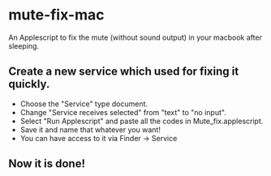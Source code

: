 # mute-fix-mac
An Applescript to fix the mute (without sound output) in your macbook after sleeping.

## Create a new service which used for fixing it quickly.
- Choose the "Service" type document.
- Change "Service receives selected" from "text" to "no input".
- Select "Run Applescript" and paste all the codes in Mute_fix.applescript.
- Save it and name that whatever you want! 
- You can have access to it via Finder -> Service

## Now it is done!
